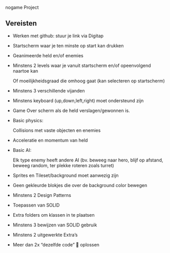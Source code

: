 
nogame Project 

## Vereisten

- Werken met github: stuur je link via Digitap

- Startscherm waar je ten minste op start kan drukken

- Geanimeerde held en/of enemies

- Minstens 2 levels waar je vanuit startscherm en/of opeenvolgend naartoe kan

    Of moeilijkheidsgraad die omhoog gaat (kan selecteren op startscherm)

- Minstens 3 verschillende vijanden

- Minstens keyboard (up,down,left,right) moet ondersteund zijn

- Game Over scherm als de held verslagen/gewonnen is.

- Basic physics:

   Collisions met vaste objecten en enemies

- Acceleratie en momentum van held

- Basic AI:

    Elk type enemy heeft andere AI (bv. beweeg naar hero, blijf op afstand, beweeg random, ter plekke roteren zoals turret)

- Sprites en Tileset/background moet aanwezig zijn

- Geen gekleurde blokjes die over de background color bewegen

- Minstens 2 Design Patterns

- Toepassen van SOLID

- Extra folders om klassen in te plaatsen

- Minstens 3 bewijzen van SOLID gebruik

- Minstens 2 uitgewerkte Extra’s 

- Meer dan 2x “dezelfde code”  oplossen


